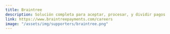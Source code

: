 ```yaml
---
title: Braintree
description: Solución completa para aceptar, procesar, y dividir pagos en su app mobil o en la red
link: https://www.braintreepayments.com/careers
image: "/assets/img/supporters/braintree.png"
---
```

